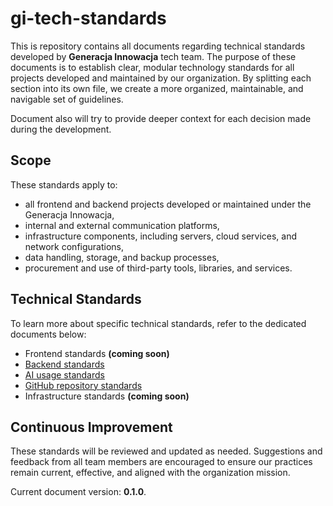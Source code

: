 # gi-tech-standards

This is repository contains all documents regarding technical standards developed by **Generacja Innowacja** tech team.
The purpose of these documents is to establish clear, modular technology standards for all projects developed and
maintained by our organization. By splitting each section into its own file, we create a more organized, maintainable,
and navigable set of guidelines.

Document also will try to provide deeper context for each decision made during the development.

## Scope

These standards apply to:

- all frontend and backend projects developed or maintained under the Generacja Innowacja,
- internal and external communication platforms,
- infrastructure components, including servers, cloud services, and network configurations,
- data handling, storage, and backup processes,
- procurement and use of third-party tools, libraries, and services.

## Technical Standards

To learn more about specific technical standards, refer to the dedicated documents below:

- Frontend standards **(coming soon)**
- [Backend standards](docs/backend/INDEX.md)
- [AI usage standards](docs/ai/INDEX.md)
- [GitHub repository standards](docs/github/INDEX.md)
- Infrastructure standards **(coming soon)**

## Continuous Improvement

These standards will be reviewed and updated as needed. Suggestions and feedback from all team members are encouraged
to ensure our practices remain current, effective, and aligned with the organization mission.

Current document version: **0.1.0**.

